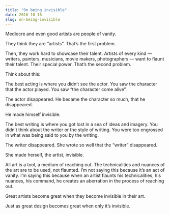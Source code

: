 ```yaml
---
title: "On being invisible"
date: 2016-10-16
slug: on-being-invisible
---
```

Mediocre and even good artists are people of vanity.

They think they are “artists”. That’s the first problem.

Then, they work hard to showcase their talent. Artists of every kind — writers, painters, musicians, movie makers, photographers — want to flaunt their talent. Their special power. That’s the second problem.

Think about this:

The best acting is where you didn’t see the actor. You saw the character that the actor played. You saw “the character come alive”.

The actor disappeared. He became the character so much, that he disappeared.

He made himself invisible.

The best writing is where you got lost in a sea of ideas and imagery. You didn’t think about the writer or the style of writing. You were too engrossed in what was being said to you by the writing.

The writer disappeared. She wrote so well that the “writer” disappeared.

She made herself, the artist, invisible.

All art is a tool, a medium of reaching out. The technicalities and nuances of the art are to be used, not flaunted. I’m not saying this because it’s an act of vanity. I’m saying this because when an artist flaunts his technicalities, his nuances, his command, he creates an aberration in the process of reaching out.

Great artists become great when they become invisible in their art.

Just as great design becomes great when only it’s invisible.